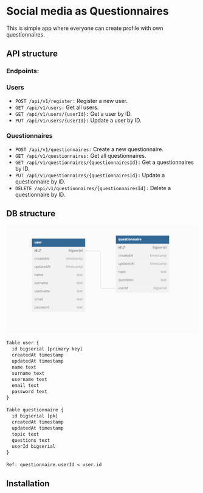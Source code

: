 # Social media as Questionnaires

This is simple app where everyone can create profile
with own questionnaires.

## API structure

### Endpoints:

### Users
+ ```POST /api/v1/register:``` Register a new user.
+ ```GET /api/v1/users:``` Get all users.
+ ```GET /api/v1/users/{userId}:``` Get a user by ID.
+ ```PUT /api/v1/users/{userId}:``` Update a user by ID.

### Questionnaires
+ ```POST /api/v1/questionnaires:``` Create a new questionnaire.
+ ```GET /api/v1/questionnaires:``` Get all questionnaires.
+ ```GET /api/v1/questionnaires/{questionnairesId}:``` Get a questionnaires by ID.
+ ```PUT /api/v1/questionnaires/{questionnairesId}:``` Update a questionnaire by ID.
+ ```DELETE /api/v1/questionnaires/{questionnairesId}:``` Delete a questionnaire by ID.

## DB structure

![img.png](img.png)

```
Table user {
  id bigserial [primary key]
  createdAt timestamp
  updatedAt timestamp
  name text
  surname text
  username text
  email text
  password text
}

Table questionnaire {
  id bigserial [pk]
  createdAt timestamp
  updatedAt timestamp
  topic text
  questions text
  userId bigserial
}

Ref: questionnaire.userId < user.id
```


## Installation